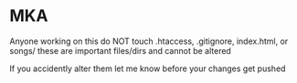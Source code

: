 # MKA

Anyone working on this do NOT touch .htaccess, .gitignore, index.html, or songs/
these are important files/dirs and cannot be altered

If you accidently alter them let me know before your changes get pushed
